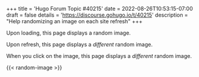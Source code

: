 +++
title = 'Hugo Forum Topic #40215'
date = 2022-08-26T10:53:15-07:00
draft = false
details = 'https://discourse.gohugo.io/t/40215'
description = "Help randomizing an image on each site refresh"
+++

Upon loading, this page displays a random image.

Upon refresh, this page displays a _different_ random image.

When you click on the image, this page displays a _different_ random image.

{{< random-image >}}
